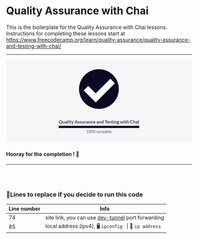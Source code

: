 # Quality Assurance with Chai

This is the boilerplate for the Quality Assurance with Chai lessons. Instructions for completing these lessons start at https://www.freecodecamp.org/learn/quality-assurance/quality-assurance-and-testing-with-chai/

---
![completion-status](https://github.com/Stroustrups-Sentinel/learning-quality-assurance-and-testing/blob/main/100-percent-complete.png?raw=true)

#### Hooray for the completion ! 🥳

---
<br/>
<br/>

### 📍Lines to replace if you decide to run this code
|Line number| Info |
|--|--|
|74|site link, you can use [dev-tunnel](https://code.visualstudio.com/docs/editor/port-forwarding) port forwarding|
|85| local address (ipv4),  🖥️ `ipconfig` &nbsp;&nbsp;\| 🐧 `ip address` |
